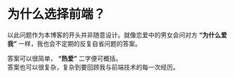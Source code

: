 # 为什么选择前端？
以此问题作为本博客的开头并非随意设计。就像恋爱中的男女会问对方 **“为什么爱我”** 一样，我也会不定期的反复自省问题的答案。

答案可以很简单， **“热爱”** 二字便可概括。  
答案也可以很复杂，复杂到要回顾我与前端技术的每一次经历。

